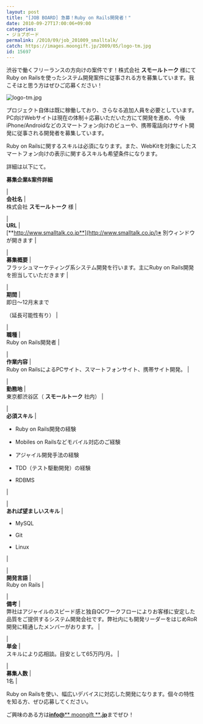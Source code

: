 ```yaml
---
layout: post
title: "[JOB BOARD] 急募！Ruby on Rails開発者！"
date: 2010-09-27T17:00:06+09:00
categories:
- ジョブボード
permalink: /2010/09/job_201009_smalltalk/
catch: https://images.moongift.jp/2009/05/logo-tm.jpg
id: 15697
---
```

渋谷で働くフリーランスの方向けの案件です！株式会社 **スモールトーク** 様にてRuby on Railsを使ったシステム開発案件に従事される方を募集しています。我こそはと思う方はぜひご応募ください！   
  
 ![logo-tm.jpg](https://images.moongift.jp/2009/05/logo-tm.jpg)  
  
プロジェクト自体は既に稼働しており、さらなる追加人員を必要としています。PC向けWebサイトは現在の体制＋応募いただいた方にて開発を進め、今後iPhone/Androidなどのスマートフォン向けのビューや、携帯電話向けサイト開発に従事される開発者を募集しています。   
  
Ruby on Railsに関するスキルは必須になります。また、WebKitを対象にしたスマートフォン向けの表示に関するスキルも希望条件になります。   
  
詳細は以下にて。   
  
<!--more-->  
  
**募集企業&案件詳細**

  
  
|  
 **会社名** |  
 株式会社 **スモールトーク** 様 |
  
|  
 **URL** |  
 [**http://www.smalltalk.co.jp**](http://www.smalltalk.co.jp/)※ 別ウィンドウが開きます |
  
|  
 **募集概要** |  
 フラッシュマーケティング系システム開発を行います。主にRuby on Rails開発を担当していただきます |
  
|  
 **期間** |  
 即日～12月末まで  
  
（延長可能性有り） |
  
|  
 **職種** |  
 Ruby on Rails開発者 |
  
|  
 **作業内容** |  
 Ruby on RailsによるPCサイト、スマートフォンサイト、携帯サイト開発。 |
  
|  
 **勤務地** |  
 東京都渋谷区（ **スモールトーク** 社内） |
  
|  
 **必須スキル** |  
   

  
- Ruby on Rails開発の経験
  
- Mobiles on Railsなどモバイル対応のご経験
  
- アジャイル開発手法の経験
  
- TDD（テスト駆動開発）の経験
  
- RDBMS
  
  
 |
  
|  
 **あれば望ましいスキル** |  
   

  
- MySQL
  
- Git
  
- Linux
  
  
 |
  
|  
 **開発言語** |  
 Ruby on Rails |
  
|  
 **備考** |  
 弊社はアジャイルのスピード感と独自QCワークフローによりお客様に安定した品質をご提供するシステム開発会社です。弊社内にも開発リーダーをはじめRoR開発に精通したメンバーがおります。 |
  
|  
 **単金** |  
 スキルにより応相談。目安として65万円/月。 |
  
|  
 **募集人数** |  
 1名 |
  

  
Ruby on Railsを使い、幅広いデバイスに対応した開発になります。個々の特性を知る方、ぜひ応募してください。   
  
ご興味のある方は[**info@**** moongift ****.jp**](mailto:info@moongift.jp)までぜひ！